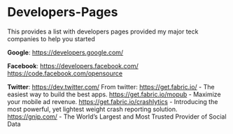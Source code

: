 # Developers-Pages
This provides a list with developers pages provided my major teck companies to help you started

<b>Google</b>: https://developers.google.com/

<b>Facebook</b>: https://developers.facebook.com/
https://code.facebook.com/opensource

<b>Twitter</b>: https://dev.twitter.com/
From twitter:
https://get.fabric.io/ - The easiest way to build the best apps. 
https://get.fabric.io/mopub - Maximize your mobile ad revenue. 
https://get.fabric.io/crashlytics - Introducing the most powerful, yet lightest weight crash reporting solution. 
https://gnip.com/ - The World’s Largest and Most Trusted Provider of Social Data
